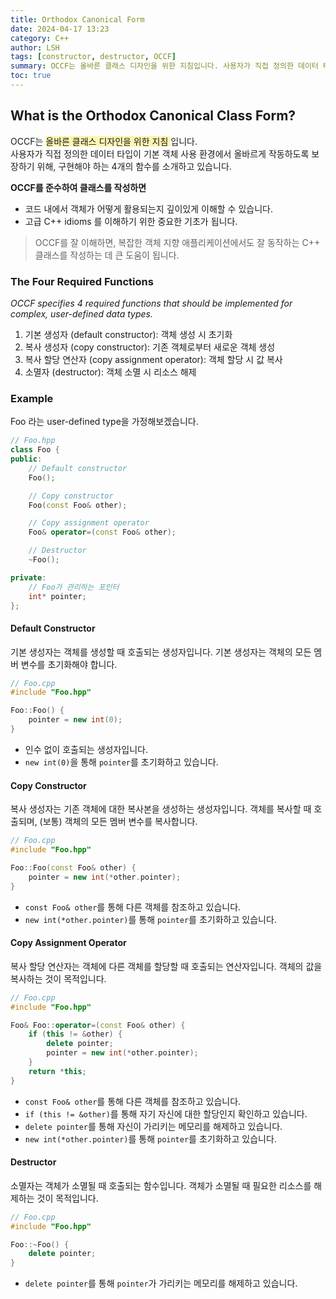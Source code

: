 ```yaml
---
title: Orthodox Canonical Form
date: 2024-04-17 13:23
category: C++
author: LSH
tags: [constructor, destructor, OCCF]
summary: OCCF는 올바른 클래스 디자인을 위한 지침입니다. 사용자가 직접 정의한 데이터 타입이 기본 객체 사용 환경에서 올바르게 작동하도록 보장하기 위해, 구현해야 하는 4개의 함수를 소개하고 있습니다.
toc: true
---
```


## What is the Orthodox Canonical Class Form?
OCCF는 <span style="background-color:#fff5b1"> 올바른 클래스 디자인을 위한 지침 </span> 입니다. <br>
사용자가 직접 정의한 데이터 타입이 기본 객체 사용 환경에서 올바르게 작동하도록 보장하기 위해, 구현해야 하는 4개의 함수를 소개하고 있습니다. <br>

**OCCF를 준수하여 클래스를 작성하면**
- 코드 내에서 객체가 어떻게 활용되는지 깊이있게 이해할 수 있습니다.
- 고급 C++ idioms 를 이해하기 위한 중요한 기초가 됩니다.

> OCCF를 잘 이해하면, 복잡한 객체 지향 애플리케이션에서도 잘 동작하는 C++ 클래스를 작성하는 데 큰 도움이 됩니다.

### The Four Required Functions
*OCCF specifies 4 required functions that should be implemented for complex, user-defined data types.*
1. 기본 생성자 (default constructor): 객체 생성 시 초기화
2. 복사 생성자 (copy constructor): 기존 객체로부터 새로운 객체 생성
3. 복사 할당 연산자 (copy assignment operator): 객체 할당 시 값 복사
4. 소멸자 (destructor): 객체 소멸 시 리소스 해제

### Example
Foo 라는 user-defined type을 가정해보겠습니다.
```c++
// Foo.hpp
class Foo {
public:
    // Default constructor
    Foo();

    // Copy constructor
    Foo(const Foo& other);

    // Copy assignment operator
    Foo& operator=(const Foo& other);

    // Destructor
    ~Foo();

private:
    // Foo가 관리하는 포인터
    int* pointer;
};
```
#### Default Constructor

기본 생성자는 객체를 생성할 때 호출되는 생성자입니다. 기본 생성자는 객체의 모든 멤버 변수를 초기화해야 합니다.
```c++
// Foo.cpp
#include "Foo.hpp"

Foo::Foo() {
    pointer = new int(0);
}
```
- 인수 없이 호출되는 생성자입니다.
- `new int(0)`을 통해 `pointer`를 초기화하고 있습니다.

#### Copy Constructor

복사 생성자는 기존 객체에 대한 복사본을 생성하는 생성자입니다. 객체를 복사할 때 호출되며, (보통) 객체의 모든 멤버 변수를 복사합니다.
```c++
// Foo.cpp
#include "Foo.hpp"

Foo::Foo(const Foo& other) {
    pointer = new int(*other.pointer);
}
```
- `const Foo& other`를 통해 다른 객체를 참조하고 있습니다.
- `new int(*other.pointer)`를 통해 `pointer`를 초기화하고 있습니다.

#### Copy Assignment Operator

복사 할당 연산자는 객체에 다른 객체를 할당할 때 호출되는 연산자입니다. 객체의 값을 복사하는 것이 목적입니다.
```c++
// Foo.cpp
#include "Foo.hpp"

Foo& Foo::operator=(const Foo& other) {
    if (this != &other) {
        delete pointer;
        pointer = new int(*other.pointer);
    }
    return *this;
}
```
- `const Foo& other`를 통해 다른 객체를 참조하고 있습니다.
- `if (this != &other)`를 통해 자기 자신에 대한 할당인지 확인하고 있습니다.
- `delete pointer`를 통해 자신이 가리키는 메모리를 해제하고 있습니다.
- `new int(*other.pointer)`를 통해 `pointer`를 초기화하고 있습니다.

#### Destructor

소멸자는 객체가 소멸될 때 호출되는 함수입니다. 객체가 소멸될 때 필요한 리소스를 해제하는 것이 목적입니다.
```c++
// Foo.cpp
#include "Foo.hpp"

Foo::~Foo() {
    delete pointer;
}
```
- `delete pointer`를 통해 `pointer`가 가리키는 메모리를 해제하고 있습니다.
